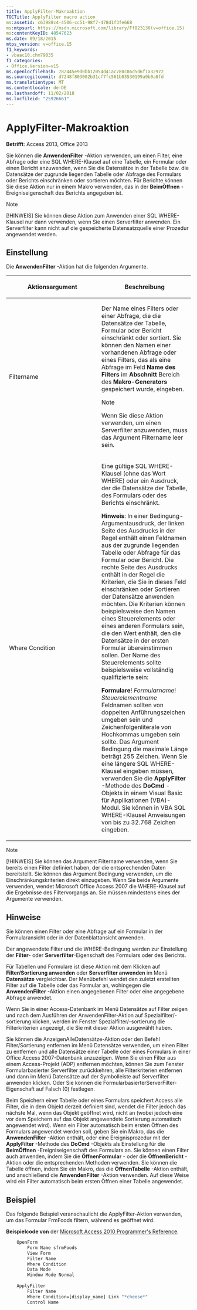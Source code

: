 ```yaml
---
title: ApplyFilter-Makroaktion
TOCTitle: ApplyFilter macro action
ms:assetid: c63988c4-4506-cc51-98f7-478d1f3fe668
ms:mtpsurl: https://msdn.microsoft.com/library/Ff823130(v=office.15)
ms:contentKeyID: 48547623
ms.date: 09/18/2015
mtps_version: v=office.15
f1_keywords:
- vbaac10.chm79035
f1_categories:
- Office.Version=v15
ms.openlocfilehash: 782445e9d0bb12054d41ac780c86d5d6f1a32972
ms.sourcegitcommit: d7248f803002b31cf7fc561b03530199a9b0a8fd
ms.translationtype: MT
ms.contentlocale: de-DE
ms.lasthandoff: 11/02/2018
ms.locfileid: "25926661"
---
```

# <a name="applyfilter-macro-action"></a>ApplyFilter-Makroaktion

**Betrifft**: Access 2013, Office 2013

Sie können die **AnwendenFilter** -Aktion verwenden, um einen Filter, eine Abfrage oder eine SQL WHERE-Klausel auf eine Tabelle, ein Formular oder einen Bericht anzuwenden, wenn Sie die Datensätze in der Tabelle bzw. die Datensätze der zugrunde liegenden Tabelle oder Abfrage des Formulars oder Berichts einschränken oder sortieren möchten. Für Berichte können Sie diese Aktion nur in einem Makro verwenden, das in der **BeimÖffnen** -Ereigniseigenschaft des Berichts angegeben ist.

> [!NOTE]
> [!HINWEIS] Sie können diese Aktion zum Anwenden einer SQL WHERE-Klausel nur dann verwenden, wenn Sie einen Serverfilter anwenden. Ein Serverfilter kann nicht auf die gespeicherte Datensatzquelle einer Prozedur angewendet werden.

## <a name="setting"></a>Einstellung

Die **AnwendenFilter** -Aktion hat die folgenden Argumente.

<table>
<colgroup>
<col style="width: 50%" />
<col style="width: 50%" />
</colgroup>
<thead>
<tr class="header">
<th><p>Aktionsargument</p></th>
<th><p>Beschreibung</p></th>
</tr>
</thead>
<tbody>
<tr class="odd">
<td><p>Filtername</p></td>
<td><p>Der Name eines Filters oder einer Abfrage, die die Datensätze der Tabelle, Formular oder Bericht einschränkt oder sortiert. Sie können den Namen einer vorhandenen Abfrage oder eines Filters, das als eine Abfrage im Feld <strong>Name des Filters</strong> im <strong>Abschnitt</strong> Bereich des <strong>Makro-Generators</strong> gespeichert wurde, eingeben.</p>

> [!NOTE]
> Wenn Sie diese Aktion verwenden, um einen Serverfilter anzuwenden, muss das Argument Filtername leer sein.


<p></p></td>
</tr>
<tr class="even">
<td><p>Where Condition</p></td>
<td><p>Eine gültige SQL WHERE-Klausel (ohne das Wort WHERE) oder ein Ausdruck, der die Datensätze der Tabelle, des Formulars oder des Berichts einschränkt. 

</p>
<p><b>Hinweis</b>: In einer Bedingung-Argumentausdruck, der linken Seite des Ausdrucks in der Regel enthält einen Feldnamen aus der zugrunde liegenden Tabelle oder Abfrage für das Formular oder Bericht. Die rechte Seite des Ausdrucks enthält in der Regel die Kriterien, die Sie in dieses Feld einschränken oder Sortieren der Datensätze anwenden möchten. Die Kriterien können beispielsweise den Namen eines Steuerelements oder eines anderen Formulars sein, die den Wert enthält, den die Datensätze in der ersten Formular übereinstimmen sollen. Der Name des Steuerelements sollte beispielsweise vollständig qualifizierte sein:</p>
<p><strong>Formulare</strong>! <em>Formularname</em>! <em>Steuerelementname</em> Feldnamen sollten von doppelten Anführungszeichen umgeben sein und Zeichenfolgenliterale von Hochkommas umgeben sein sollte. Das Argument Bedingung die maximale Länge beträgt 255 Zeichen. Wenn Sie eine längere SQL WHERE-Klausel eingeben müssen, verwenden Sie die <strong>ApplyFilter</strong> -Methode des <strong>DoCmd</strong> -Objekts in einem Visual Basic für Applikationen (VBA)-Modul. Sie können in VBA SQL WHERE-Klausel Anweisungen von bis zu 32.768 Zeichen eingeben.</p></td>
</tr>
</tbody>
</table>

> [!NOTE]
> [!HINWEIS] Sie können das Argument Filtername verwenden, wenn Sie bereits einen Filter definiert haben, der die entsprechenden Daten bereitstellt. Sie können das Argument Bedingung verwenden, um die Einschränkungskriterien direkt einzugeben. Wenn Sie beide Argumente verwenden, wendet Microsoft Office Access 2007 die WHERE-Klausel auf die Ergebnisse des Filtervorgangs an. Sie müssen mindestens eines der Argumente verwenden.

## <a name="remarks"></a>Hinweise

Sie können einen Filter oder eine Abfrage auf ein Formular in der Formularansicht oder in der Datenblattansicht anwenden.

Der angewendete Filter und die WHERE-Bedingung werden zur Einstellung der **Filter**- oder **Serverfilter**-Eigenschaft des Formulars oder des Berichts.

Für Tabellen und Formulare ist diese Aktion mit dem Klicken auf **Filter/Sortierung anwenden** oder **Serverfilter anwenden** im Menü **Datensätze** vergleichbar. Der Menübefehl wendet den zuletzt erstellten Filter auf die Tabelle oder das Formular an, wohingegen die **AnwendenFilter** -Aktion einen angegebenen Filter oder eine angegebene Abfrage anwendet.

Wenn Sie in einer Access-Datenbank im Menü Datensätze auf Filter zeigen und nach dem Ausführen der AnwendenFilter-Aktion auf Spezialfilter/-sortierung klicken, werden im Fenster Spezialfilter/-sortierung die Filterkriterien angezeigt, die Sie mit dieser Aktion ausgewählt haben.

Sie können die AnzeigenAlleDatensätze-Aktion oder den Befehl Filter/Sortierung entfernen im Menü Datensätze verwenden, um einen Filter zu entfernen und alle Datensätze einer Tabelle oder eines Formulars in einer Office Access 2007-Datenbank anzuzeigen. Wenn Sie einen Filter aus einem Access-Projekt (ADP) entfernen möchten, können Sie zum Fenster Formularbasierter Serverfilter zurückkehren, alle Filterkriterien entfernen und dann im Menü Datensätze auf der Symbolleiste auf Serverfilter anwenden klicken. Oder Sie können die FormularbasierterServerFilter-Eigenschaft auf Falsch (0) festlegen.

Beim Speichern einer Tabelle oder eines Formulars speichert Access alle Filter, die in dem Objekt derzeit definiert sind, wendet die Filter jedoch das nächste Mal, wenn das Objekt geöffnet wird, nicht an (wobei jedoch eine vor dem Speichern auf das Objekt angewendete Sortierung automatisch angewendet wird). Wenn ein Filter automatisch beim ersten Öffnen des Formulars angewendet werden soll, geben Sie ein Makro, das die **AnwendenFilter** -Aktion enthält, oder eine Ereignisprozedur mit der **ApplyFilter** -Methode des **DoCmd** -Objekts als Einstellung für die **BeimÖffnen** -Ereigniseigenschaft des Formulars an. Sie können einen Filter auch anwenden, indem Sie die **ÖffnenFormular** - oder die **ÖffnenBericht** -Aktion oder die entsprechenden Methoden verwenden. Sie können die Tabelle öffnen, indem Sie ein Makro, das die **ÖffnenTabelle** -Aktion enthält, und anschließend die **AnwendenFilter** -Aktion verwenden. Auf diese Weise wird ein Filter automatisch beim ersten Öffnen einer Tabelle angewendet.

## <a name="example"></a>Beispiel

Das folgende Beispiel veranschaulicht die ApplyFilter-Aktion verwenden, um das Formular FrmFoods filtern, während es geöffnet wird.

**Beispielcode von** der [Microsoft Access 2010 Programmer's Reference](https://www.amazon.com/Microsoft-Access-2010-Programmers-Reference/dp/8126528125).

```vb
    OpenForm
        Form Name sfrmFoods
        View Form
        Filter Name
        Where Condition
        Data Mode
        Window Mode Normal
    
    ApplyFilter
        Filter Name
        Where Condition=[display_name] Link "*cheese*"
        Control Name
```



